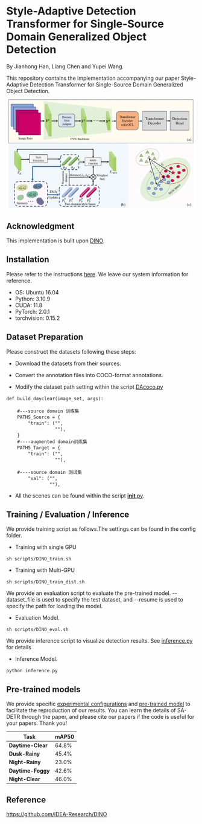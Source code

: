 # Style-Adaptive Detection Transformer for Single-Source Domain Generalized Object Detection

By Jianhong Han, Liang Chen and Yupei Wang.

This repository contains the implementation accompanying our paper Style-Adaptive Detection Transformer for Single-Source Domain Generalized Object Detection.


<!---
If you find it helpful for your research, please consider citing:
```
@article{han2024datr,
  title={DATR: Unsupervised Domain Adaptive Detection Transformer with Dataset-Level Adaptation and Prototypical Alignment},
  author={Han, Jianhong and Chen, Liang and Wang, Yupei},
  journal={arXiv preprint arXiv:2405.11765},
  year={2024}
}
```
-->


![](/figs/Figure1.png)

## Acknowledgment
This implementation is bulit upon [DINO](https://github.com/IDEA-Research/DINO/).

## Installation
Please refer to the instructions [here](requirements.txt). We leave our system information for reference.

* OS: Ubuntu 16.04
* Python: 3.10.9
* CUDA: 11.8
* PyTorch: 2.0.1 
* torchvision: 0.15.2

## Dataset Preparation
Please construct the datasets following these steps:

- Download the datasets from their sources.

- Convert the annotation files into COCO-format annotations.

- Modify the dataset path setting within the script [DAcoco.py](./datasets/DAcoco.py) 

```
def build_dayclear(image_set, args):

    #---source domain 训练集
    PATHS_Source = {
        "train": ("",
                  ""),
    }
    #----augmented domain训练集
    PATHS_Target = {
        "train": ("",
                  ""),

    #----source domain 测试集
        "val": ("",
                ""),
```
- All the scenes can be found within the script [__init__.py](./datasets/__init__.py).


## Training / Evaluation / Inference
We provide training script as follows.The settings can be found in the config folder.

- Training with single GPU
```
sh scripts/DINO_train.sh
```
- Training with Multi-GPU
```
sh scripts/DINO_train_dist.sh
```

We provide an evaluation script to evaluate the pre-trained model. --dataset_file is used to specify the test dataset, and --resume is used to specify the path for loading the model.
- Evaluation Model.
```
sh scripts/DINO_eval.sh
```


We provide inference script to visualize detection results. See [inference.py](inference.py) for details
- Inference Model.
```
python inference.py
```

## Pre-trained models
We provide specific [experimental configurations](config/DINO_4scale.py) and [pre-trained model](https://pan.baidu.com/s/1A5iEQTO5nMu90x1W5aw7qA?pwd=1i9z) to facilitate the reproduction of our results. 
You can learn the details of SA-DETR through the paper, and please cite our papers if the code is useful for your papers. Thank you!



Task | mAP50  |
------------| ------------- | 
**Daytime-Clear**  | 64.8% | 
**Dusk-Rainy**  | 45.4% | 
**Night-Rainy**  | 23.0% | 
**Daytime-Foggy**  | 42.6% | 
**Night-Clear**  | 46.0% | 

## Reference
https://github.com/IDEA-Research/DINO

